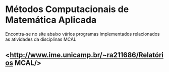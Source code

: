 # Métodos Computacionais de Matemática Aplicada

Encontra-se no site abaixo vários programas implementados relacionados as atividades da disciplinas MCAL

## <http://www.ime.unicamp.br/~ra211686/Relatórios MCAL/>
